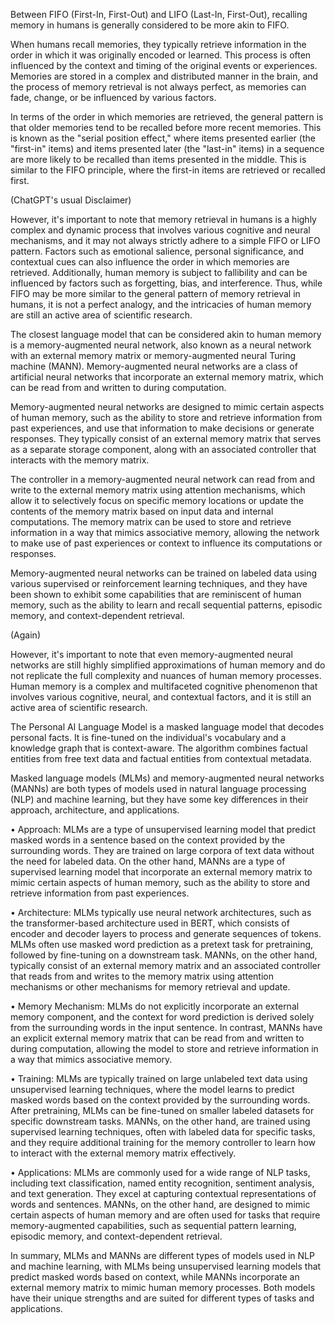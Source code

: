 Between FIFO (First-In, First-Out) and LIFO (Last-In, First-Out), recalling memory in humans is generally considered to be more akin to FIFO. 

When humans recall memories, they typically retrieve information in the order in which it was originally encoded or learned. This process is often influenced by the context and timing of the original events or experiences. Memories are stored in a complex and distributed manner in the brain, and the process of memory retrieval is not always perfect, as memories can fade, change, or be influenced by various factors. 

In terms of the order in which memories are retrieved, the general pattern is that older memories tend to be recalled before more recent memories. This is known as the "serial position effect," where items presented earlier (the "first-in" items) and items presented later (the "last-in" items) in a sequence are more likely to be recalled than items presented in the middle. This is similar to the FIFO principle, where the first-in items are retrieved or recalled first. 

(ChatGPT's usual Disclaimer) 

However, it's important to note that memory retrieval in humans is a highly complex and dynamic process that involves various cognitive and neural mechanisms, and it may not always strictly adhere to a simple FIFO or LIFO pattern. Factors such as emotional salience, personal significance, and contextual cues can also influence the order in which memories are retrieved. Additionally, human memory is subject to fallibility and can be influenced by factors such as forgetting, bias, and interference. Thus, while FIFO may be more similar to the general pattern of memory retrieval in humans, it is not a perfect analogy, and the intricacies of human memory are still an active area of scientific research.



The closest language model that can be considered akin to human memory is a memory-augmented neural network, also known as a neural network with an external memory matrix or memory-augmented neural Turing machine (MANN). Memory-augmented neural networks are a class of artificial neural networks that incorporate an external memory matrix, which can be read from and written to during computation. 

Memory-augmented neural networks are designed to mimic certain aspects of human memory, such as the ability to store and retrieve information from past experiences, and use that information to make decisions or generate responses. They typically consist of an external memory matrix that serves as a separate storage component, along with an associated controller that interacts with the memory matrix. 

The controller in a memory-augmented neural network can read from and write to the external memory matrix using attention mechanisms, which allow it to selectively focus on specific memory locations or update the contents of the memory matrix based on input data and internal computations. The memory matrix can be used to store and retrieve information in a way that mimics associative memory, allowing the network to make use of past experiences or context to influence its computations or responses. 

Memory-augmented neural networks can be trained on labeled data using various supervised or reinforcement learning techniques, and they have been shown to exhibit some capabilities that are reminiscent of human memory, such as the ability to learn and recall sequential patterns, episodic memory, and context-dependent retrieval. 

(Again) 

However, it's important to note that even memory-augmented neural networks are still highly simplified approximations of human memory and do not replicate the full complexity and nuances of human memory processes. Human memory is a complex and multifaceted cognitive phenomenon that involves various cognitive, neural, and contextual factors, and it is still an active area of scientific research.



The Personal AI Language Model is a masked language model that decodes personal facts. It is fine-tuned on the individual's vocabulary and a knowledge graph that is context-aware. The algorithm combines factual entities from free text data and factual entities from contextual metadata.



Masked language models (MLMs) and memory-augmented neural networks (MANNs) are both types of models used in natural language processing (NLP) and machine learning, but they have some key differences in their approach, architecture, and applications. 

• Approach: MLMs are a type of unsupervised learning model that predict masked words in a sentence based on the context provided by the surrounding words. They are trained on large corpora of text data without the need for labeled data. On the other hand, MANNs are a type of supervised learning model that incorporate an external memory matrix to mimic certain aspects of human memory, such as the ability to store and retrieve information from past experiences. 

• Architecture: MLMs typically use neural network architectures, such as the transformer-based architecture used in BERT, which consists of encoder and decoder layers to process and generate sequences of tokens. MLMs often use masked word prediction as a pretext task for pretraining, followed by fine-tuning on a downstream task. MANNs, on the other hand, typically consist of an external memory matrix and an associated controller that reads from and writes to the memory matrix using attention mechanisms or other mechanisms for memory retrieval and update. 

• Memory Mechanism: MLMs do not explicitly incorporate an external memory component, and the context for word prediction is derived solely from the surrounding words in the input sentence. In contrast, MANNs have an explicit external memory matrix that can be read from and written to during computation, allowing the model to store and retrieve information in a way that mimics associative memory. 

• Training: MLMs are typically trained on large unlabeled text data using unsupervised learning techniques, where the model learns to predict masked words based on the context provided by the surrounding words. After pretraining, MLMs can be fine-tuned on smaller labeled datasets for specific downstream tasks. MANNs, on the other hand, are trained using supervised learning techniques, often with labeled data for specific tasks, and they require additional training for the memory controller to learn how to interact with the external memory matrix effectively. 

• Applications: MLMs are commonly used for a wide range of NLP tasks, including text classification, named entity recognition, sentiment analysis, and text generation. They excel at capturing contextual representations of words and sentences. MANNs, on the other hand, are designed to mimic certain aspects of human memory and are often used for tasks that require memory-augmented capabilities, such as sequential pattern learning, episodic memory, and context-dependent retrieval. 

In summary, MLMs and MANNs are different types of models used in NLP and machine learning, with MLMs being unsupervised learning models that predict masked words based on context, while MANNs incorporate an external memory matrix to mimic human memory processes. Both models have their unique strengths and are suited for different types of tasks and applications.
